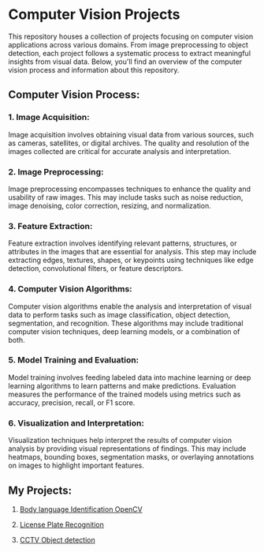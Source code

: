 # Computer Vision Projects

This repository houses a collection of projects focusing on computer vision applications across various domains. From image preprocessing to object detection, each project follows a systematic process to extract meaningful insights from visual data. Below, you'll find an overview of the computer vision process and information about this repository.

## Computer Vision Process:

### 1. Image Acquisition:
Image acquisition involves obtaining visual data from various sources, such as cameras, satellites, or digital archives. The quality and resolution of the images collected are critical for accurate analysis and interpretation.

### 2. Image Preprocessing:
Image preprocessing encompasses techniques to enhance the quality and usability of raw images. This may include tasks such as noise reduction, image denoising, color correction, resizing, and normalization.

### 3. Feature Extraction:
Feature extraction involves identifying relevant patterns, structures, or attributes in the images that are essential for analysis. This step may include extracting edges, textures, shapes, or keypoints using techniques like edge detection, convolutional filters, or feature descriptors.

### 4. Computer Vision Algorithms:
Computer vision algorithms enable the analysis and interpretation of visual data to perform tasks such as image classification, object detection, segmentation, and recognition. These algorithms may include traditional computer vision techniques, deep learning models, or a combination of both.

### 5. Model Training and Evaluation:
Model training involves feeding labeled data into machine learning or deep learning algorithms to learn patterns and make predictions. Evaluation measures the performance of the trained models using metrics such as accuracy, precision, recall, or F1 score.

### 6. Visualization and Interpretation:
Visualization techniques help interpret the results of computer vision analysis by providing visual representations of findings. This may include heatmaps, bounding boxes, segmentation masks, or overlaying annotations on images to highlight important features.

## My Projects:

1. [Body language Identification OpenCV](https://github.com/hammaadrizwan/Body-language-Identification-OpenCV)

2. [License Plate Recognition](https://github.com/hammaadrizwan/License-Plate-Recognition)

3. [CCTV Object detection](https://github.com/hammaadrizwan/Guardian-AI)

